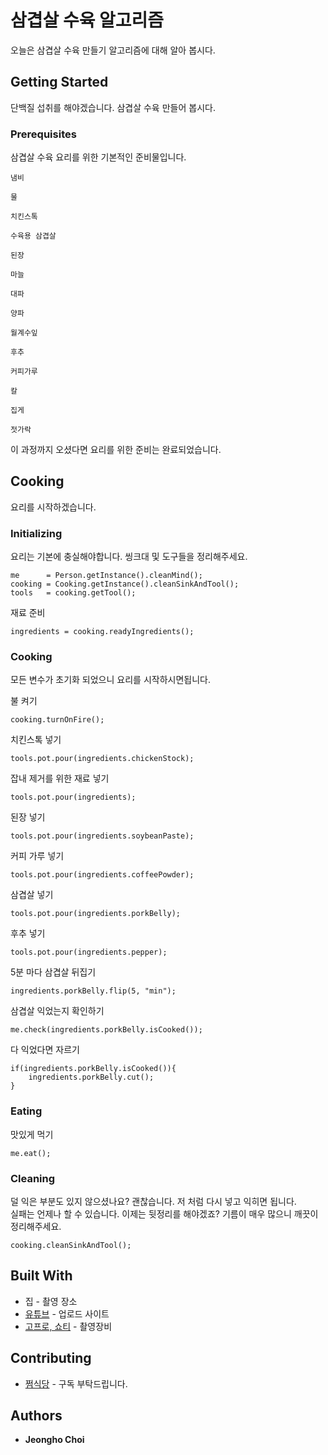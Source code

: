 # 삼겹살 수육 알고리즘

오늘은 삼겹살 수육 만들기 알고리즘에 대해 알아 봅시다.

## Getting Started

단백질 섭취를 해야겠습니다. 삼겹살 수육 만들어 봅시다.
 
### Prerequisites

삼겹살 수육 요리를 위한 기본적인 준비물입니다.

```
냄비
```
```
물
```
```
치킨스톡
```
```
수육용 삼겹살
```
```
된장
```
```
마늘
```
```
대파
```
```
양파
```
```
월계수잎
```
```
후추
```
```
커피가루
```
```
칼
```
```
집게
```
```
젓가락
```

이 과정까지 오셨다면 요리를 위한 준비는 완료되었습니다.

## Cooking

요리를 시작하겠습니다.

### Initializing

요리는 기본에 충실해야합니다. 씽크대 및 도구들을 정리해주세요.
```
me      = Person.getInstance().cleanMind();
cooking = Cooking.getInstance().cleanSinkAndTool();
tools   = cooking.getTool();
```

재료 준비
```
ingredients = cooking.readyIngredients();
```

### Cooking

모든 변수가 초기화 되었으니 요리를 시작하시면됩니다.

불 켜기
```
cooking.turnOnFire();
```

치킨스톡 넣기
```
tools.pot.pour(ingredients.chickenStock);
```

잡내 제거를 위한 재료 넣기
```
tools.pot.pour(ingredients);
```

된장 넣기
```
tools.pot.pour(ingredients.soybeanPaste);
```

커피 가루 넣기
```
tools.pot.pour(ingredients.coffeePowder);
```

삼겹살 넣기
```
tools.pot.pour(ingredients.porkBelly);
```

후추 넣기
```
tools.pot.pour(ingredients.pepper);
```

5분 마다 삼겹살 뒤집기
```
ingredients.porkBelly.flip(5, "min");
```

삼겹살 익었는지 확인하기
```
me.check(ingredients.porkBelly.isCooked());
```

다 익었다면 자르기
```
if(ingredients.porkBelly.isCooked()){
    ingredients.porkBelly.cut();
}
```

### Eating

맛있게 먹기
```
me.eat();
```

### Cleaning

덜 익은 부분도 있지 않으셨나요? 괜찮습니다. 저 처럼 다시 넣고 익히면 됩니다.<br>
실패는 언제나 할 수 있습니다. 이제는 뒷정리를 해야겠죠? 기름이 매우 많으니 깨끗이 정리해주세요.

```
cooking.cleanSinkAndTool();
```


## Built With

* 집 - 촬영 장소
* [유튜브](https://www.youtube.com/@wjdgh) - 업로드 사이트
* [고프로, 쇼티](https://gopro.com/ko/kr/) - 촬영장비

## Contributing

* [쩜식당](https://www.youtube.com/@wjdgh) - 구독 부탁드립니다.

## Authors

* **Jeongho Choi**
